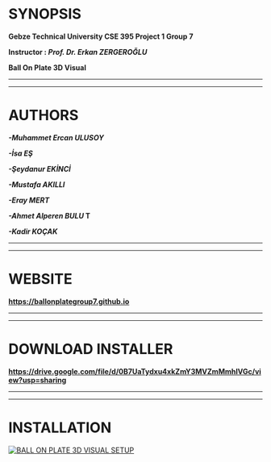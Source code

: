 # SYNOPSIS

<b> Gebze Technical University CSE 395 Project 1 Group 7 </b>

<b> Instructor : <i> Prof. Dr. Erkan ZERGEROĞLU </i> </b>

<b> Ball On Plate 3D Visual </b>

-------------------
-------------------



# AUTHORS
<b><i> 
-Muhammet Ercan ULUSOY </i></b>

<b><i> 
-İsa EŞ </i></b>

<b> <i>
-Şeydanur EKİNCİ </i></b>

<b> <i>
-Mustafa AKILLI </i></b>

<b> <i>
-Eray MERT </i></b>

<b> <i>
-Ahmet Alperen BULU </i>T</b>

<b> <i>
-Kadir KOÇAK </i></b>



-------------------
-------------------

# WEBSITE

<b> https://ballonplategroup7.github.io </b>

-------------------
-------------------


# DOWNLOAD INSTALLER

<b> https://drive.google.com/file/d/0B7UaTydxu4xkZmY3MVZmMmhIVGc/view?usp=sharing </b>


-------------------
-------------------


# INSTALLATION

[![BALL ON PLATE 3D VISUAL SETUP](https://upload.wikimedia.org/wikipedia/commons/thumb/4/4c/YouTube_icon.png/320px-YouTube_icon.png)](https://www.youtube.com/watch?v=Qq0mq-eVyno)

